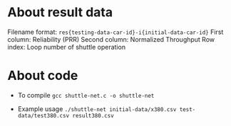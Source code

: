 # About result data
Filename format: `res{testing-data-car-id}-i{initial-data-car-id}`
First column: Reliability (PRR)
Second column: Normalized Throughput
Row index: Loop number of shuttle operation

# About code
* To compile
`gcc shuttle-net.c -o shuttle-net`

* Example usage
`./shuttle-net initial-data/x380.csv test-data/test380.csv result380.csv`
